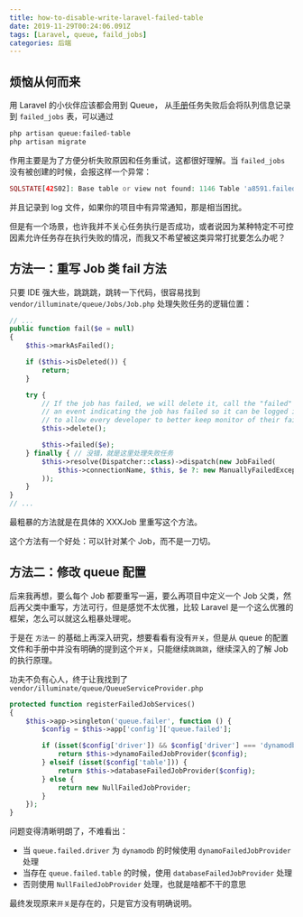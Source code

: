 ```yaml
---
title: how-to-disable-write-laravel-failed-table
date: 2019-11-29T00:24:06.091Z
tags: [Laravel, queue, faild_jobs]
categories: 后端
---
```


## 烦恼从何而来

用 Laravel 的小伙伴应该都会用到 Queue， 从[手册](https://laravel.com/docs/6.x/queues#dealing-with-failed-jobs)任务失败后会将队列信息记录到 `failed_jobs` 表，可以通过

~~~bash
php artisan queue:failed-table
php artisan migrate
~~~

作用主要是为了方便分析失败原因和任务重试，这都很好理解。当 `failed_jobs` 没有被创建的时候，会报这样一个异常：

~~~php
SQLSTATE[42S02]: Base table or view not found: 1146 Table 'a8591.failed_jobs' doesn't exist
~~~

并且记录到 log 文件，如果你的项目中有异常通知，那是相当困扰。

但是有一个场景，也许我并不关心任务执行是否成功，或者说因为某种特定不可控因素允许任务存在执行失败的情况，而我又不希望被这类异常打扰要怎么办呢？

<!--more-->

## 方法一：重写 Job 类 fail 方法

只要 IDE 强大些，跳跳跳，跳转一下代码，很容易找到 `vendor/illuminate/queue/Jobs/Job.php` 处理失败任务的逻辑位置：

~~~php
// ...
public function fail($e = null)
{
    $this->markAsFailed();

    if ($this->isDeleted()) {
        return;
    }

    try {
        // If the job has failed, we will delete it, call the "failed" method and then call
        // an event indicating the job has failed so it can be logged if needed. This is
        // to allow every developer to better keep monitor of their failed queue jobs.
        $this->delete();

        $this->failed($e);
    } finally { // 没错，就是这里处理失败任务
        $this->resolve(Dispatcher::class)->dispatch(new JobFailed(
            $this->connectionName, $this, $e ?: new ManuallyFailedException
        ));
    }
}
// ...
~~~

最粗暴的方法就是在具体的 XXXJob 里重写这个方法。

这个方法有一个好处：可以针对某个 Job，而不是一刀切。

## 方法二：修改 queue 配置

后来我再想，要么每个 Job 都要重写一遍，要么再项目中定义一个 Job 父类，然后再父类中重写，方法可行，但是感觉不太优雅，比较 Laravel 是一个这么优雅的框架，怎么可以就这么粗暴处理呢。

于是在 `方法一` 的基础上再深入研究，想要看看有没有`开关`，但是从 queue 的配置文件和手册中并没有明确的提到这个`开关`，只能继续`跳跳跳`，继续深入的了解 Job 的执行原理。

功夫不负有心人，终于让我找到了 `vendor/illuminate/queue/QueueServiceProvider.php`

~~~php
protected function registerFailedJobServices()
{
    $this->app->singleton('queue.failer', function () {
        $config = $this->app['config']['queue.failed'];

        if (isset($config['driver']) && $config['driver'] === 'dynamodb') {
            return $this->dynamoFailedJobProvider($config);
        } elseif (isset($config['table'])) {
            return $this->databaseFailedJobProvider($config);
        } else {
            return new NullFailedJobProvider;
        }
    });
}
~~~

问题变得清晰明朗了，不难看出：

* 当 `queue.failed.driver` 为 `dynamodb` 的时候使用 `dynamoFailedJobProvider` 处理
* 当存在 `queue.failed.table` 的时候，使用 `databaseFailedJobProvider` 处理
* 否则使用 `NullFailedJobProvider` 处理，也就是啥都不干的意思

最终发现原来`开关`是存在的，只是官方没有明确说明。
